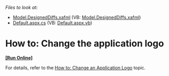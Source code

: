 <!-- default file list -->
*Files to look at*:

* [Model.DesignedDiffs.xafml](./CS/CustomLogoExample.Module/Model.DesignedDiffs.xafml) (VB: [Model.DesignedDiffs.xafml](./VB/CustomLogoExample.Module/Model.DesignedDiffs.xafml))
* [Default.aspx.cs](./CS/CustomLogoExample.Web/Default.aspx.cs) (VB: [Default.aspx.vb](./VB/CustomLogoExample.Web/Default.aspx.vb))
<!-- default file list end -->
# How to: Change the application logo
<!-- run online -->
**[[Run Online]](https://codecentral.devexpress.com/e4721/)**
<!-- run online end -->


<p>For details, refer to the <a href="http://help.devexpress.com/#Xaf/CustomDocument3156">How to: Change an Application Logo</a> topic.</p>

<br/>



